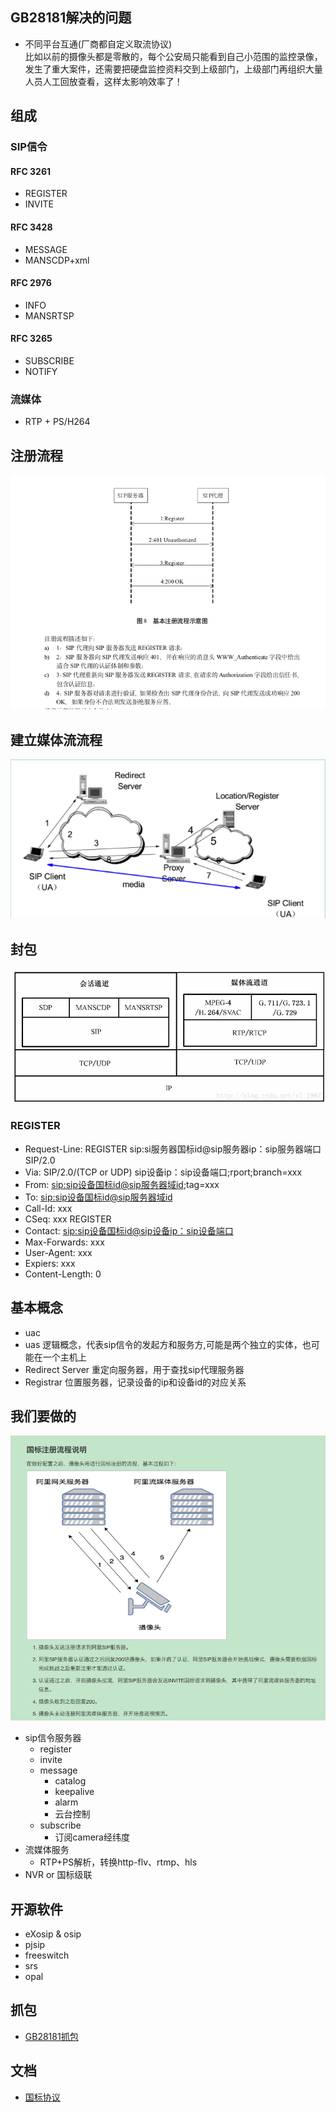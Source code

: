 
## GB28181解决的问题
- 不同平台互通(厂商都自定义取流协议)  
比如以前的摄像头都是零散的，每个公安局只能看到自己小范围的监控录像，发生了重大案件，还需要把硬盘监控资料交到上级部门，上级部门再组织大量人员人工回放查看，这样太影响效率了！

## 组成
### SIP信令
#### RFC 3261
- REGISTER
- INVITE
#### RFC 3428
- MESSAGE
- MANSCDP+xml
#### RFC 2976
- INFO
- MANSRTSP
#### RFC 3265
- SUBSCRIBE
- NOTIFY
### 流媒体
- RTP + PS/H264

## 注册流程
![image](./images/register.png)

## 建立媒体流流程
![image](./images/sip基本网络模型.png)

## 封包
![image](./images/协议.jpeg)
### REGISTER
- Request-Line: REGISTER sip:si服务器国标id@sip服务器ip：sip服务器端口 SIP/2.0
- Via: SIP/2.0/(TCP or UDP) sip设备ip：sip设备端口;rport;branch=xxx
- From: <sip:sip设备国标id@sip服务器域id>;tag=xxx
- To: <sip:sip设备国标id@sip服务器域id>
- Call-Id: xxx
- CSeq: xxx REGISTER
- Contact: <sip:sip设备国标id@sip设备ip：sip设备端口>
- Max-Forwards: xxx
- User-Agent: xxx
- Expiers: xxx
- Content-Length: 0

## 基本概念
- uac
- uas
    逻辑概念，代表sip信令的发起方和服务方,可能是两个独立的实体，也可能在一个主机上
- Redirect Server
    重定向服务器，用于查找sip代理服务器
- Registrar
   位置服务器，记录设备的ip和设备id的对应关系

## 我们要做的
![image](./images//ali-gb28181.png)
- sip信令服务器
    - register
    - invite
    - message
        - catalog
        - keepalive
        - alarm
        - 云台控制
    - subscribe
        - 订阅camera经纬度
- 流媒体服务
    - RTP+PS解析，转换http-flv、rtmp、hls
- NVR or 国标级联

## 开源软件
- eXosip & osip
- pjsip
- freeswitch
- srs
- opal

## 抓包
- [GB28181抓包](./data/gb28181.pcap)

## 文档
- [国标协议](https://raw.githubusercontent.com/felix-001/GB28181/master/doc/GB-T28181%20%E8%A7%86%E9%A2%91%E8%81%94%E7%BD%91_%E4%BF%A1%E6%81%AF%E4%BC%A0%E8%BE%93%E4%BA%A4%E6%8D%A2%E6%8E%A7%E5%88%B6%E6%8A%80%E6%9C%AF%E8%A6%81%E6%B1%82%EF%BC%88%E6%8A%A5%E6%89%B9%E7%A8%BF%EF%BC%893.17.doc)
